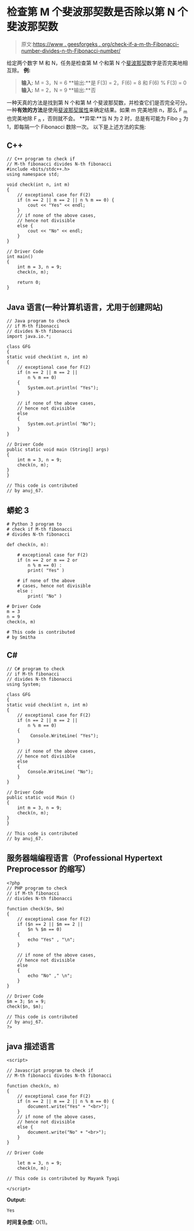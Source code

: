 # 检查第 M 个斐波那契数是否除以第 N 个斐波那契数

> 原文:[https://www . geesforgeks . org/check-if-a-m-th-Fibonacci-number-divides-n-th-Fibonacci-number/](https://www.geeksforgeeks.org/check-if-a-m-th-fibonacci-number-divides-n-th-fibonacci-number/)

给定两个数字 M 和 N，任务是检查第 M 个和第 N 个[斐波那契](https://www.geeksforgeeks.org/program-for-nth-fibonacci-number/)数字是否完美地相互除。
**例:**

> **输入:** M = 3，N = 6
> **输出:**是
> F(3) = 2，F(6) = 8 和 F(6) % F(3) = 0
> **输入:** M = 2，N = 9
> **输出:**否

一种天真的方法是找到第 N 个和第 M 个斐波那契数，并检查它们是否完全可分。
一种**有效的方法**是使用[斐波那契属性](https://www.geeksforgeeks.org/interesting-facts-fibonacci-numbers/)来确定结果。如果 m 完美地除 n，那么 F <sub>m</sub> 也完美地除 F <sub>n</sub> ，否则就不会。
**异常:**当 N 为 2 时，总是有可能为 Fibo <sub>2</sub> 为 1，即每隔一个 Fibonacci 数除一次。
以下是上述方法的实施:

## C++

```
// C++ program to check if
// M-th fibonacci divides N-th fibonacci
#include <bits/stdc++.h>
using namespace std;

void check(int n, int m)
{
    // exceptional case for F(2)
    if (n == 2 || m == 2 || n % m == 0) {
        cout << "Yes" << endl;
    }
    // if none of the above cases,
    // hence not divisible
    else {
        cout << "No" << endl;
    }
}

// Driver Code
int main()
{
    int m = 3, n = 9;
    check(n, m);

    return 0;
}
```

## Java 语言(一种计算机语言，尤用于创建网站)

```
// Java program to check
// if M-th fibonacci
// divides N-th fibonacci
import java.io.*;

class GFG
{
static void check(int n, int m)
{
    // exceptional case for F(2)
    if (n == 2 || m == 2 ||
        n % m == 0)
    {
        System.out.println( "Yes");
    }

    // if none of the above cases,
    // hence not divisible
    else
    {
        System.out.println( "No");
    }
}

// Driver Code
public static void main (String[] args)
{
    int m = 3, n = 9;
    check(n, m);
}
}

// This code is contributed
// by anuj_67.
```

## 蟒蛇 3

```
# Python 3 program to
# check if M-th fibonacci
# divides N-th fibonacci

def check(n, m):

    # exceptional case for F(2)
    if (n == 2 or m == 2 or
        n % m == 0) :
        print( "Yes" )

    # if none of the above
    # cases, hence not divisible
    else :
        print( "No" )

# Driver Code
m = 3
n = 9
check(n, m)

# This code is contributed
# by Smitha
```

## C#

```
// C# program to check
// if M-th fibonacci
// divides N-th fibonacci
using System;

class GFG
{
static void check(int n, int m)
{
    // exceptional case for F(2)
    if (n == 2 || m == 2 ||
        n % m == 0)
    {
         Console.WriteLine( "Yes");
    }

    // if none of the above cases,
    // hence not divisible
    else
    {
        Console.WriteLine( "No");
    }
}

// Driver Code
public static void Main ()
{
    int m = 3, n = 9;
    check(n, m);
}
}

// This code is contributed
// by anuj_67.
```

## 服务器端编程语言（Professional Hypertext Preprocessor 的缩写）

```
<?php
// PHP program to check
// if M-th fibonacci
// divides N-th fibonacci

function check($n, $m)
{
    // exceptional case for F(2)
    if ($n == 2 || $m == 2 ||
        $n % $m == 0)
    {
        echo "Yes" , "\n";
    }

    // if none of the above cases,
    // hence not divisible
    else
    {
        echo "No" ," \n";
    }
}

// Driver Code
$m = 3; $n = 9;
check($n, $m);

// This code is contributed
// by anuj_67.
?>
```

## java 描述语言

```
<script>

// Javascript program to check if
// M-th fibonacci divides N-th fibonacci

function check(n, m)
{
    // exceptional case for F(2)
    if (n == 2 || m == 2 || n % m == 0) {
        document.write("Yes" + "<br>");
    }
    // if none of the above cases,
    // hence not divisible
    else {
        document.write("No" + "<br>");
    }
}

// Driver Code

    let m = 3, n = 9;
    check(n, m);

// This code is contributed by Mayank Tyagi

</script>
```

**Output:** 

```
Yes
```

**时间复杂度:** O(1)。